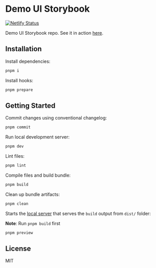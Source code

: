# Demo UI Storybook

[![Netlify Status](https://api.netlify.com/api/v1/badges/33565ac2-d430-4fc1-b50e-8da1c2d6b393/deploy-status)](https://app.netlify.com/sites/pnlb-demo-ui-storybook/deploys)

Demo UI Storybook repo. See it in action [here](https://pnlb-demo-ui-storybook.netlify.app/).

## Installation

Install dependencies:

```bash
pnpm i
```

Install hooks:

```bash
pnpm prepare
```

## Getting Started

Commit changes using conventional changelog:

```bash
pnpm commit
```

Run local development server:

```bash
pnpm dev
```

Lint files:

```bash
pnpm lint
```

Compile files and build bundle:

```bash
pnpm build
```

Clean up bundle artifacts:

```bash
pnpm clean
```

Starts the [local server](http://localhost:3000/) that serves the `build` output from `dist/` folder:

**Note**: Run `pnpm build` first

```bash
pnpm preview
```

## License

MIT
